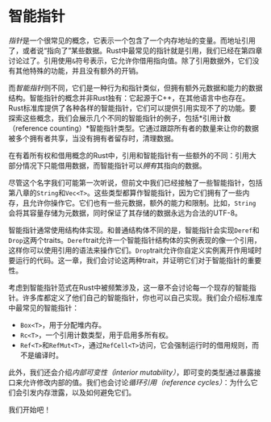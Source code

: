 # 智能指针

*指针*是一个很常见的概念，它表示一个包含了一个内存地址的变量。而地址引用了，或者说“指向了”某些数据。Rust中最常见的指针就是引用，我们已经在第四章讨论过了。引用使用`&`符号表示，它允许你借用指向值。除了引用数据外，它们没有其他特殊的功能，并且没有额外的开销。

而*智能指针*则不同，它们是一种行为和指针类似，但拥有额外元数据和能力的数据结构。智能指针的概念并非Rust独有：它起源于C++，在其他语言中也存在。Rust标准库提供了各种各样的智能指针，它们可以提供引用实现不了的功能。要探索这些概念，我们会展示几个不同的智能指针的例子，包括*引用计数（reference counting）*智能指针类型。它通过跟踪所有者的数量来让你的数据被多个拥有者共享，当没有拥有者留存时，清理数据。

在有着所有权和借用概念的Rust中，引用和智能指针有一些额外的不同：引用大部分情况下只能借用数据，而智能指针可以*拥有*其指向的数据。

尽管这个名字我们可能第一次听说，但前文中我们已经接触了一些智能指针，包括第八章的`String`和`Vec<T>`。这些类型都算作智能指针，因为它们拥有了一些内存，且允许你操作它。它们也有一些元数据，额外的能力和限制。比如，`String`会将其容量存储为元数据，同时保证了其存储的数据永远为合法的UTF-8。

智能指针通常使用结构体实现。和普通结构体不同的是，智能指针会实现`Deref`和`Drop`这两个traits。`Deref`trait允许一个智能指针结构体的实例表现的像一个引用，这样你可以使用引用的语法来操作它们。`Drop`trait允许你自定义实例离开作用域时要运行的代码。这一章，我们会讨论这两种trait，并证明它们对于智能指针的重要性。

考虑到智能指针范式在Rust中被频繁涉及，这一章不会讨论每一个现存的智能指针。许多库都定义了他们自己的智能指针，你也可以自己实现。我们会介绍标准库中最常见的智能指针：

- `Box<T>`，用于分配堆内存。
- `Rc<T>`，一个引用计数类型，用于启用多所有权。
- `Ref<T>`和`RefMut<T>`，通过`RefCell<T>`访问，它会强制运行时的借用规则，而不是编译时。

此外，我们还会介绍*内部可变性（interior mutability）*，即可变的类型通过暴露接口来允许修改内部的值。我们也会讨论*循环引用（reference cycles）*：为什么它们会引发内存泄露，以及如何避免它们。

我们开始吧！

